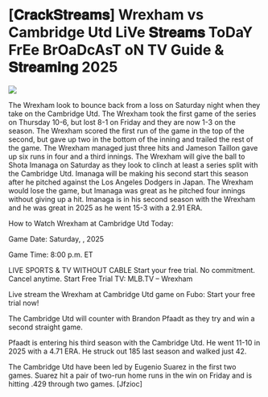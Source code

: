 #  [𝐂𝐫𝐚𝐜𝐤𝐒𝐭𝐫𝐞𝐚𝐦𝐬] Wrexham vs Cambridge Utd LiVe 𝐒𝐭𝐫𝐞𝐚𝐦𝐬 ToDaY FrEe BrOaDcAsT oN TV Guide & 𝐒𝐭𝐫𝐞𝐚𝐦𝐢𝐧𝐠  2025  
  
  
[![](https://i.imgur.com/qSNzIqt.png)](https://movie.rssnews.media/YoWHcvCtT.php)  
  
The Wrexham look to bounce back from a loss on Saturday night when they take on the Cambridge Utd. The Wrexham took the first game of the series on Thursday 10-6, but lost 8-1 on Friday and they are now 1-3 on the season. The Wrexham scored the first run of the game in the top of the second, but gave up two in the bottom of the inning and trailed the rest of the game. The Wrexham managed just three hits and Jameson Taillon gave up six runs in four and a third innings. The Wrexham will give the ball to Shota Imanaga on Saturday as they look to clinch at least a series split with the Cambridge Utd. Imanaga will be making his second start this season after he pitched against the Los Angeles Dodgers in Japan. The Wrexham would lose the game, but Imanaga was great as he pitched four innings without giving up a hit. Imanaga is in his second season with the Wrexham and he was great in 2025 as he went 15-3 with a 2.91 ERA.

How to Watch Wrexham at Cambridge Utd Today:

Game Date: Saturday, , 2025

Game Time: 8:00 p.m. ET

LIVE SPORTS & TV WITHOUT CABLE
Start your free trial. No commitment. Cancel anytime.
Start Free Trial
TV: MLB.TV – Wrexham

Live stream the Wrexham at Cambridge Utd game on Fubo: Start your free trial now!

The Cambridge Utd will counter with Brandon Pfaadt as they try and win a second straight game.

Pfaadt is entering his third season with the Cambridge Utd. He went 11-10 in 2025 with a 4.71 ERA. He struck out 185 last season and walked just 42.

The Cambridge Utd have been led by Eugenio Suarez in the first two games. Suarez hit a pair of two-run home runs in the win on Friday and is hitting .429 through two games. [Jfzioc]